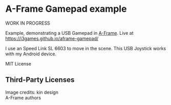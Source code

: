 # A-Frame Gamepad example

WORK IN PROGRESS

Example, demonstrating a USB Gamepad in [A-Frame](https://aframe.io/). Live at https://i3games.github.io/aframe-gamepad/

I use an Speed Link SL 6603 to move in the scene. This USB Joystick works with my Android device.

MIT License 

## Third-Party Licenses

Image credits: kin design         
A-Frame authors    
